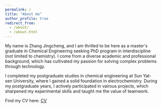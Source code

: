 ```yaml
---
permalink: /
title: "About me"
author_profile: true
redirect_from: 
  - /about/
  - /about.html
---
```


My name is Zhang Jingcheng, and I am thrilled to be here as a master's graduate in Chemical Engineering seeking PhD program in interdiscipline (not limited to chemistry). I come from a diverse academic and professional background, which has cultivated my passion for solving complex problems through technology.

I completed my postgraduate studies in chemical engineering  at Sun Yat-sen University, where I gained a solid foundation in electrochemistry. During my postgraduate years, I actively participated in vairous projects, which sharpened my experimental skills and taught me the value of teamwork.

Find my CV here: [CV](../assets/CV.pdf)
